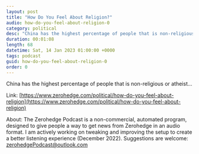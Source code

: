 ```yaml
---
layout: post
title: "How Do You Feel About Religion?"
audio: how-do-you-feel-about-religion-0
category: political
desc: "China has the highest percentage of people that is non-religious or atheist..."
duration: 00:01:08
length: 68
datetime: Sat, 14 Jan 2023 01:00:00 +0000
tags: podcast
guid: how-do-you-feel-about-religion-0
order: 0
---
```

China has the highest percentage of people that is non-religious or atheist...

Link: [https://www.zerohedge.com/political/how-do-you-feel-about-religion](https://www.zerohedge.com/political/how-do-you-feel-about-religion)

About: The Zerohedge Podcast is a non-commercial, automated program, designed to give people a way to get news from Zerohedge in an audio format.  I am actively working on tweaking and improving the setup to create a better listening experience (December 2022).  Suggestions are welcome: [zerohedgePodcast@outlook.com](mailto:zerohedgePodcast@outlook.com)